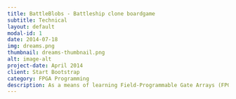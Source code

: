 ```yaml
---
title: BattleBlobs - Battleship clone boardgame
subtitle: Technical
layout: default
modal-id: 1
date: 2014-07-18
img: dreams.png
thumbnail: dreams-thumbnail.png
alt: image-alt
project-date: April 2014
client: Start Bootstrap
category: FPGA Programming
description: As a means of learning Field-Programmable Gate Arrays (FPGA), we were asked to build a board game on the mojo platform, with the specific requirement for the programme to use arithmetic logic unit (ALU) functions of a CPU. The end result is a board game utilizing 4 LED dot matrixes, and two sets of D pads. The user will first place 2 of their own blobs on their left board, and then the game will start, where users will "bomb" each others blobs, revealing a hit or miss at the end of each turn. The FPGA is written in Lucid, a Verilog-based C like language, and the source code can be found here <a href="https://github.com/shajinihubert/BattleBlob">https://github.com/shajinihubert/BattleBlob</a>
---
```

